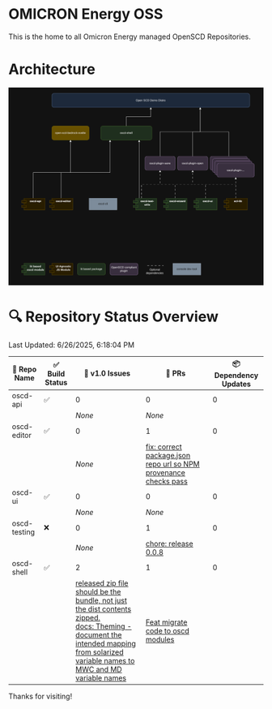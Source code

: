 # OMICRON Energy OSS

This is the home to all Omicron Energy managed OpenSCD Repositories.

# Architecture

![Architecture](/assets/oscd-arch.png)

# 🔍 Repository Status Overview

Last Updated: 6/26/2025, 6:18:04 PM

| 📘 Repo Name | ✅ Build Status | 🐛 v1.0 Issues | 🔁 PRs | 📦 Dependency Updates |
|-------------|----------------|----------------|--------|------------------------|
| oscd-api | ✅ | 0 | 0 | 0 |
| | | _None_ | _None_ | |
| oscd-editor | ✅ | 0 | 1 | 0 |
| | | _None_ | [fix: correct package.json repo url so NPM provenance checks pass](https://github.com/OMICRONEnergyOSS/oscd-editor/pull/10) | |
| oscd-ui | ✅ | 0 | 0 | 0 |
| | | _None_ | _None_ | |
| oscd-testing | ❌ | 0 | 1 | 0 |
| | | _None_ | [chore: release 0.0.8](https://github.com/OMICRONEnergyOSS/oscd-testing/pull/12) | |
| oscd-shell | ✅ | 2 | 1 | 0 |
| | | [released zip file should be the bundle, not just the dist contents zipped.](https://github.com/OMICRONEnergyOSS/oscd-shell/issues/31)<br>[docs: Theming - document the intended mapping from solarized variable names to MWC and MD variable names](https://github.com/OMICRONEnergyOSS/oscd-shell/issues/30) | [Feat migrate code to oscd modules](https://github.com/OMICRONEnergyOSS/oscd-shell/pull/34) | |


Thanks for visiting!
